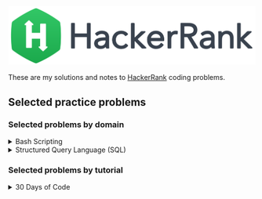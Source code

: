 
<img src="./banner.png" />

These are my solutions and notes to [HackerRank](https://hackerrank.com) coding problems.

## Selected practice problems

### Selected problems by domain

<details>
<summary>Bash Scripting</summary>

| __Programming Problem__ | __Submission Date__ | __Level__ | __Notes__ |
|-------------------------|---------------------|-----------|-------------------------|
| ~~[Let's Echo]()~~ \([solution](./domains/shell/bash-tutorials-lets-echo.sh)\) | -todo- | Easy | -todo- |
| ~~[Looping and Skipping]()~~ \([solution](./domains/shell/bash-tutorials---looping-and-skipping.sh)\) | -todo- | Easy | -todo- |
| ~~[A Personalized Echo]()~~ \([solution](./domains/shell/bash-tutorials---a-personalized-echo.sh)\) | -todo- | Easy | -todo- |
| ~~[Looping with numbers]()~~ \([solution](./domains/shell/bash-tutorials---looping-with-numbers.sh)\) | -todo- | Easy | -todo- |
| ~~[The World of Numbers]()~~ \([solution](./domains/shell/bash-tutorials---the-world-of-numbers.sh)\) | -todo- | Easy | -todo- |
| ~~[Comparing Numbers]()~~ \([solution](./domains/shell/bash-tutorials---comparing-numbers.sh)\) | -todo- | Easy | -todo- |
| ~~[Getting started with conditionals]()~~ \([solution](./domains/shell/bash-tutorials---getting-started-with-conditionals.sh)\) | -todo- | Easy | -todo- |
| ~~[More on conditionals]()~~ \([solution](./domains/shell/bash-tutorials---more-on-conditionals.sh)\) | -todo- | Easy | -todo- |

</details>

<details>
<summary>Structured Query Language (SQL)</summary>

| __Programming Problem__ | __Solution__ | __Submission Date__ | __Level__ | __Notes__ |
|-------------------------|--------------|---------------------|-----------|-----------|
| ~~[]()~~ | [here]() | -todo- | Easy | -todo- |

</details>

### Selected problems by tutorial

<details>
<summary>30 Days of Code</summary>

| __Programming Challenge__ | __Solution__ | __Submission Date__ | __Objective__ | __Notes__ |
|---------------------------|--------------|---------------------|---------------|-----------|
| [Day 0: Hello, World](https://www.hackerrank.com/challenges/30-data-types/problem) | [C++](./tutorials/30-days-of-code/day0.cpp) | Feb. 4, 2024 | In this challenge, we review some basic concepts that will get you started with this series. | |
| [Day 1: Data Types](https://www.hackerrank.com/challenges/30-data-types/problem) | [C++](./tutorials/30-days-of-code/day1.cpp) | Feb. 4, 2024 | Today, we're discussing data types. | |
| [Day 2: Operators](https://www.hackerrank.com/challenges/30-operators/problem) | [C++](./tutorials/30-days-of-code/day2.cpp) | Feb. 19, 2024 | In this challenge, you will work with arithmetic operators. | |
| [Day 3: Intro to Conditional Statements](https://www.hackerrank.com/challenges/30-conditional-statements/problem) | [C++](./tutorials/30-days-of-code/day3.cpp) | Feb. 19, 2024 | In this challenge, we learn about conditional statements. | |
| [Day 4: Class vs. Instance](https://www.hackerrank.com/challenges/30-class-vs-instance/problem) | [C++](./tutorials/30-days-of-code/day4.cpp) | Feb. 21, 2024 | In this challenge, we're going to learn about the difference between a class and an instance; because this is an Object Oriented concept, it's only enabled in certain languages. | |
| [Day 5: Loops](https://www.hackerrank.com/challenges/30-loops/problem) | [C++](./tutorials/30-days-of-code/day5.cpp) | Feb. 21, 2024 | In this challenge, we will use loops to do some math. | |
| [Day 6: Let's Review](https://www.hackerrank.com/challenges/30-review-loop/problem) | [C++](./tutorials/30-days-of-code/day6.cpp) | Feb. 21, 2024 | Today we will expand our knowledge of strings, combining it with what we have already learned about loops. | |
| [Day 7: Arrays](https://www.hackerrank.com/challenges/30-arrays/problem) | [C++](./tutorials/30-days-of-code/day7.cpp) | Feb. 21, 2024 | Today, we will learn about the Array data structure. | |
| [Day 8: Dictionaries and Maps](https://www.hackerrank.com/challenges/30-dictionaries-and-maps/problem) | [C++](./tutorials/30-days-of-code/day8.cpp) | Feb. 22, 2024 | Today, we're learning about Key-Value pair mappings using a Map or Dictionary data structure. | |
| [Day 9: Recursion 3](https://www.hackerrank.com/challenges/30-recursion/problem) | [C++](./tutorials/30-days-of-code/day9.cpp) | Feb. 24, 2024 | Today, we are learning about an algorithmic concept called recursion. | |
| [Day 10: Binary Numbers](https://www.hackerrank.com/challenges/30-binary-numbers/problem) | [C++](./tutorials/30-days-of-code/day10.cpp) | Feb. 24, 2024 | Today, we're working with binary numbers. | |
| [Day 11: 2D Arrays](https://www.hackerrank.com/challenges/30-2d-arrays/problem) | [C++](./tutorials/30-days-of-code/day11.cpp) | Feb. 24, 2024 | Today, we are building on our knowledge of arrays by adding another dimension. | |
| [Day 12: Inheritance](https://www.hackerrank.com/challenges/30-inheritance/problem) | [C++](./tutorials/30-days-of-code/day12.cpp) | Feb. 24, 2024 | Today, we're delving into Inheritance. | |
| [Day 13: Abstract Classes](https://www.hackerrank.com/challenges/30-abstract-classes/problem) | [C#](./tutorials/30-days-of-code/day13.cs) | circa 2017 | Today, we will extend what we learned yesterday about Inheritance to Abstract Classes. Because this is a very specific object oriented concept, submissions are limited to the few languages that use this construct. | |
| [Day 14: Scope](https://www.hackerrank.com/challenges/30-scope/problem) | [C++](./tutorials/30-days-of-code/day14.cpp) | Feb. 28, 2024 | Today we're discussing scope. | |

</details>

